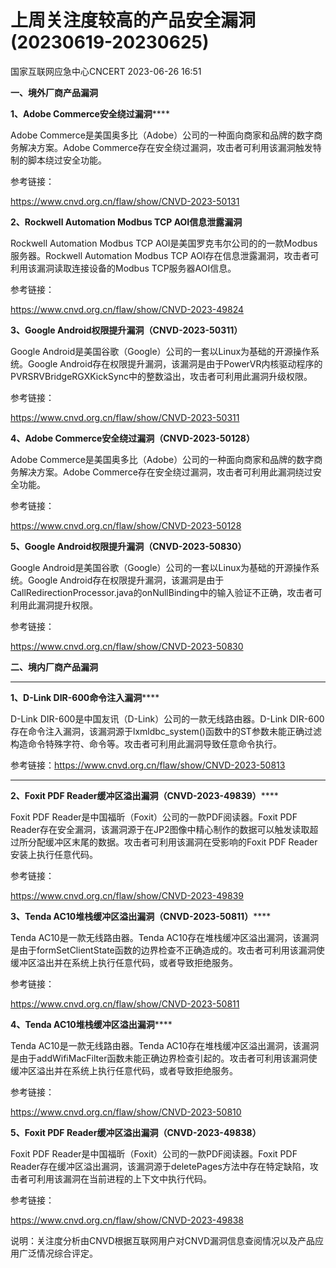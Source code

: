 #  上周关注度较高的产品安全漏洞(20230619-20230625)   
 国家互联网应急中心CNCERT   2023-06-26 16:51  
  
**一、境外厂商产品漏洞**  
  
**1、Adobe
Commerce安全绕过漏洞******  
  
Adobe Commerce是美国奥多比（Adobe）公司的一种面向商家和品牌的数字商务解决方案。Adobe Commerce存在安全绕过漏洞，攻击者可利用该漏洞触发特制的脚本绕过安全功能。  
  
参考链接：  
  
https://www.cnvd.org.cn/flaw/show/CNVD-2023-50131  
  
**2、Rockwell Automation Modbus TCP AOI信息泄露漏洞**  
  
  
Rockwell Automation Modbus TCP AOI是美国罗克韦尔公司的的一款Modbus服务器。Rockwell Automation Modbus
TCP AOI存在信息泄露漏洞，攻击者可利用该漏洞读取连接设备的Modbus TCP服务器AOI信息。  
  
参考链接：  
  
https://www.cnvd.org.cn/flaw/show/CNVD-2023-49824  
  
**3、Google Android权限提升漏洞（CNVD-2023-50311）**  
  
Google Android是美国谷歌（Google）公司的一套以Linux为基础的开源操作系统。Google Android存在权限提升漏洞，该漏洞是由于PowerVR内核驱动程序的PVRSRVBridgeRGXKickSync中的整数溢出，攻击者可利用此漏洞升级权限。  
  
参考链接：  
  
https://www.cnvd.org.cn/flaw/show/CNVD-2023-50311  
  
**4、Adobe Commerce安全绕过漏洞（CNVD-2023-50128）**  
  
Adobe Commerce是美国奥多比（Adobe）公司的一种面向商家和品牌的数字商务解决方案。Adobe Commerce存在安全绕过漏洞，攻击者可利用此漏洞绕过安全功能。  
  
参考链接：  
  
https://www.cnvd.org.cn/flaw/show/CNVD-2023-50128  
  
**5、Google Android权限提升漏洞（CNVD-2023-50830）**  
  
  
Google Android是美国谷歌（Google）公司的一套以Linux为基础的开源操作系统。Google Android存在权限提升漏洞，该漏洞是由于CallRedirectionProcessor.java的onNullBinding中的输入验证不正确，攻击者可利用此漏洞提升权限。  
  
参考链接：  
  
https://www.cnvd.org.cn/flaw/show/CNVD-2023-50830  
  
  
  
**二、境内厂商产品漏洞**  
  
****  
**1、D-Link DIR-600命令注入漏洞******  
  
D-Link DIR-600是中国友讯（D-Link）公司的一款无线路由器。D-Link DIR-600存在命令注入漏洞，该漏洞源于lxmldbc_system()函数中的ST参数未能正确过滤构造命令特殊字符、命令等。攻击者可利用此漏洞导致任意命令执行。  
  
参考链接：https://www.cnvd.org.cn/flaw/show/CNVD-2023-50813  
  
  
****  
**2、Foxit PDF Reader缓冲区溢出漏洞（CNVD-2023-49839）******  
  
Foxit PDF Reader是中国福昕（Foxit）公司的一款PDF阅读器。Foxit PDF Reader存在安全漏洞，该漏洞源于在JP2图像中精心制作的数据可以触发读取超过所分配缓冲区末尾的数据。攻击者可利用该漏洞在受影响的Foxit PDF Reader安装上执行任意代码。  
  
参考链接：  
  
https://www.cnvd.org.cn/flaw/show/CNVD-2023-49839  
  
**3、Tenda AC10堆栈缓冲区溢出漏洞（CNVD-2023-50811）******  
  
Tenda AC10是一款无线路由器。Tenda AC10存在堆栈缓冲区溢出漏洞，该漏洞是由于formSetClientState函数的边界检查不正确造成的。攻击者可利用该漏洞使缓冲区溢出并在系统上执行任意代码，或者导致拒绝服务。  
  
参考链接：  
  
https://www.cnvd.org.cn/flaw/show/CNVD-2023-50811  
  
**4、Tenda AC10堆栈缓冲区溢出漏洞******  
  
Tenda AC10是一款无线路由器。Tenda AC10存在堆栈缓冲区溢出漏洞，该漏洞是由于addWifiMacFilter函数未能正确边界检查引起的。攻击者可利用该漏洞使缓冲区溢出并在系统上执行任意代码，或者导致拒绝服务。  
  
参考链接：  
  
https://www.cnvd.org.cn/flaw/show/CNVD-2023-50810  
  
**5、Foxit PDF Reader缓冲区溢出漏洞（CNVD-2023-49838）**  
  
Foxit PDF Reader是中国福昕（Foxit）公司的一款PDF阅读器。Foxit PDF Reader存在缓冲区溢出漏洞，该漏洞源于deletePages方法中存在特定缺陷，攻击者可利用该漏洞在当前进程的上下文中执行代码。  
  
参考链接：  
  
https://www.cnvd.org.cn/flaw/show/CNVD-2023-49838  
  
  
说明：关注度分析由CNVD根据互联网用户对CNVD漏洞信息查阅情况以及产品应用广泛情况综合评定。  
  
  
